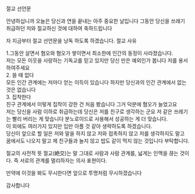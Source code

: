 절교 선언문

안녕하십니까 오늘은 당신과 연을 끝내는 아주 중요한 날입니다 
그동안 당신을 쓰래기 취급하던 저와 절교하신 것에 대하여 축하드립니다

자 지금부터 절교 선언문을 낭독 하도록 하겠습니다.
절교 사유

1.그동안 살면서 혐오와 혐오가 쌓이면서 최소한에 인간의 동정이 사라졌습니다.  
저는 모든 이웃을 사랑하는 기독교를 믿고 있지만 당신 만은 예외인가 봅니다 저를 용서하여주세요                
2. 쓸 때 없다                                                                                                                        
모든 인간 관계에는 저마다 얻는 이득이 있습니다 하지만 당신과의 인간 관계에서 없는 것은 없습니다                                                                                                                               
3. 집착한다                                                                                                                      
친구 관계에서 이렇게 집착이 강한 건 처음 봤습니다 그거 덕분에 혐오가 늘었고요                      
저는 당신을 사람 이하로 취급하는데 당신은 저를 친구로 생각하는 군요 저 같은 쓰레기는 빨리 버리는 게 맞습니다 분노로이드로 사용해서 성공하는 게 더 맞습니다.                                                       
이 외에도 여러가지 있지만 입만 아플 것 같아 생략하도록 하겠습니다.                                          
당신이 앞으로 할 일은 저와 말을 하지 않고 저와 접촉하지 않고 저를 생각하지도 말고 꿈에서도 나오지 말고 제 친구들과 놀지 않고 밥도 같이 먹지 않는 것입니다 부탁합니다.

절교의 사전적 뜻
절교(絶交)는 말 그대로 사람과 사람 관계를, 넓게는 인맥을 끊는 것이다. 즉 서로의 관계를 멀리하자는 의사 표현이다.

만약에 이것을 봐도 무시한다면 앞으로 투명처럼 무시하겠습니다


감사합니다
